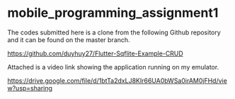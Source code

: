 # mobile_programming_assignment1

The codes submitted here is a clone from the following Github repository and it can be found on the master branch.

https://github.com/duyhuy27/Flutter-Sqflite-Example-CRUD

Attached is a video link showing the application running on my emulator.

https://drive.google.com/file/d/1btTa2dxLJ8KIr66UA0bWSa0irAM0jFHd/view?usp=sharing
